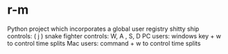 # r-m
Python project which incorporates a global user registry 
shitty ship controls: ( j ) 
snake fighter controls: W, A , S, D 
PC users: windows key + w to control time splits 
Mac users: command + w to control time splits
